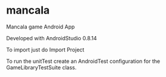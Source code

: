 mancala
=======

Mancala game Android App

Developed with AndroidStudio 0.8.14

To import just do Import Project

To run the unitTest create an AndroidTest configuration for the GameLibraryTestSuite class.
